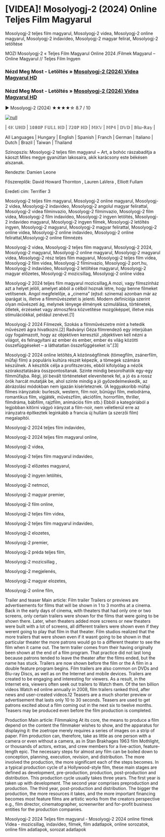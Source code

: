 # [VIDEA]! Mosolyogj-2 (2024) Online Teljes Film Magyarul




Mosolyogj-2 teljes film magyarul, Mosolyogj-2 videa, Mosolyogj-2 online magyarul, Mosolyogj-2 indavideo, Mosolyogj-2 magyar felirat, Mosolyogj-2 letöltése

MOZI Mosolyogj-2 « Teljes Film Magyarul Online 2024 /Filmek Magyarul – Online Magyarul // Teljes Film Ingyen

### Nézd Meg Most - Letöltés » [Mosolyogj-2 (2024) Videa Magyarul HD](https://t.co/6NGQf5swSQ)

### Nézd Meg Most - Letöltés » [Mosolyogj-2 (2024) Videa Magyarul HD](https://t.co/6NGQf5swSQ)

▶️ Mosolyogj-2 (2024) ★★★★☆ 8.7 / 10

[![null](https://static.wixstatic.com/media/855a25_043b5abeb4ae4d35ac003198e7fe56ed~mv2.gif)](https://t.co/6NGQf5swSQ)

| 𝟜𝕂 𝕌ℍ𝔻 | 𝟙𝟘𝟠𝟘ℙ 𝔽𝕌𝕃𝕃 ℍ𝔻 | 𝟟𝟚𝟘ℙ ℍ𝔻 | 𝕄𝕂𝕍 | 𝕄ℙ𝟜 | 𝔻𝕍𝔻 | 𝔹𝕝𝕦-ℝ𝕒𝕪 |

All Languages | Hungary | English | Spanish | Franch | German | Italiano | Dutch | Brazil | Taiwan | Thailand

Szinopszis: Mosolyogj-2 teljes film magyarul ~ Art, a bohóc rászabadítja a káoszt Miles megye gyanútlan lakosaira, akik karácsony este békésen alszanak.

Rendezte: Damien Leone

Főszereplők: David Howard Thornton , Lauren LaVera , Elliott Fullam

Eredeti cím: Terrifier 3

Mosolyogj-2 teljes film magyarul, Mosolyogj-2 online magyarul, Mosolyogj-2 videa, Mosolyogj-2 indavideo, Mosolyogj-2 angolul magyar felirattal, Mosolyogj-2 videa filminvazio, Mosolyogj-2 filminvazio, Mosolyogj-2 film videa, Mosolyogj-2 film indavideo, Mosolyogj-2 ingyen letöltés, Mosolyogj-2 indavideo magyarul, Mosolyogj-2 ingyen filmek, Mosolyogj-2 letöltés ingyen, Mosolyogj-2 magyarul, Mosolyogj-2 magyar felirattal, Mosolyogj-2 online videa, Mosolyogj-2 online indavideo, Mosolyogj-2 online felirattal,Mosolyogj-2 online filmnézés

Mosolyogj-2 videa, Mosolyogj-2 teljes film magyarul, Mosolyogj-2 2024, Mosolyogj-2 magyarul, Mosolyogj-2 online magyarul, Mosolyogj-2 magyarul videa, Mosolyogj-2 rész teljes film magyarul, Mosolyogj-2 teljes film videa, Mosolyogj-2 film videa, Mosolyogj-2 filminvazio, Mosolyogj-2 port.hu, Mosolyogj-2 indavideo, Mosolyogj-2 letöltése magyarul, Mosolyogj-2 magyar előzetes, Mosolyogj-2 mozicsillag, Mosolyogj-2 online videa

Mosolyogj-2 2024 teljes film magyarul mozicsillag,A mozi, vagy filmszínház azt a helyet jelöli, amelyet abból a célból hoznak létre, hogy benne filmeket vetítsenek. Angol megfelelője, a „cinema” (ejtsd: szinema) azonban már az iparágat is, illetve a filmművészetet is jelenti. Modern definíciója szerint olyan művészeti ág, melynek lényege élmények szimulálása, történetek, ötletek, érzéseket vagy atmoszféra közvetítése mozgóképpel, illetve más stimulációkkal, például zenével.[1]

Mosolyogj-2 2024 Filmezek, Szokás a filmművészetre mint a hetedik művészeti ágra hivatkozni.[2] Radványi Géza filmrendező egy interjúban úgy fogalmazott, hogy az objektíven keresztül „objektíven kell nézni a világot, és felnagyítani az ember és ember, ember és világ közötti összefüggéseket – a láthatatlan összefüggéseket is”.[3]

Mosolyogj-2 2024 online letöltés,A közönségfilmek (tömegfilm, zsánerfilm, műfaji film) a populáris kultúra részét képezik, a tömegek számára készülnek. A készítők célja a profitszerzés, ebből kifolyólag a nézők szórakoztatására összpontosítanak. Szinte mindig besorolhatók egy-egy filmműfajba. Régi, jól bevált történeteket elevenítenek fel, a jó és a rossz örök harcát mutatják be, ahol szinte mindig a jó győzedelmeskedik, az ábrázolási módokban nem igazán kísérleteznek. (A leggyakoribb műfaji filmes irányzatok: burleszk, western, film noir, bűnügyi film, melodráma, romantikus film, vígjáték, művészfilm, akciófilm, horrorfilm, thriller, filmdráma, bábfilm, rajzfilm, animációs film stb.) Ebből a kategóriából a legjobban kitörni vágyó irányzat a film-noir, nem véletlenül erre az irányzatra építkeztek leginkább a francia új hullám (a szerzői film) megalapítói.

Mosolyogj-2 2024 teljes film indavideo,

Mosolyogj-2 2024 teljes film magyarul online,

Mosolyogj-2 videa,

Mosolyogj-2 teljes film magyarul indavideo,

Mosolyogj-2 előzetes magyarul,

Mosolyogj-2 ingyen letöltés,

Mosolyogj-2 netmozi,

Mosolyogj-2 magyar premier,

Mosolyogj-2 film online,

Mosolyogj-2 teljes film videa,

Mosolyogj-2 teljes film magyarul indavideo,

Mosolyogj-2 elozetes,

Mosolyogj-2 premier,

Mosolyogj-2 préda teljes film,

Mosolyogj-2 mozicsillag ,

Mosolyogj-2 megjelenés,

Mosolyogj-2 magyar elozetes,

Mosolyogj-2 online film,

Trailer and teaser Main article: Film trailer Trailers or previews are advertisements for films that will be shown in 1 to 3 months at a cinema. Back in the early days of cinema, with theaters that had only one or two screens, only certain trailers were shown for the films that were going to be shown there. Later, when theaters added more screens or new theaters were built with a lot of screens, all different trailers were shown even if they werent going to play that film in that theater. Film studios realized that the more trailers that were shown even if it wasnt going to be shown in that particular theater the more patrons would go to a different theater to see the film when it came out. The term trailer comes from their having originally been shown at the end of a film program. That practice did not last long because patrons tended to leave the theater after the films ended, but the name has stuck. Trailers are now shown before the film or the A film in a double feature program begins. Film trailers are also common on DVDs and Blu-ray Discs, as well as on the Internet and mobile devices. Trailers are created to be engaging and interesting for viewers. As a result, in the Internet era, viewers often seek out trailers to Watch them. Of the ten billion videos Watch ed online annually in 2008, film trailers ranked third, after news and user-created videos.12 Teasers are a much shorter preview or advertisement that lasts only 10 to 30 seconds. Teasers are used to get patrons excited about a film coming out in the next six to twelve months. Teasers may be produced even before the film production is completed.

Production Main article: Filmmaking At its core, the means to produce a film depend on the content the filmmaker wishes to show, and the apparatus for displaying it: the zoetrope merely requires a series of images on a strip of paper. Film production can, therefore, take as little as one person with a camera or even without a camera, as in Stan Brakhages 1963 film Mothlight, or thousands of actors, extras, and crew members for a live-action, feature-length epic. The necessary steps for almost any film can be boiled down to conception, planning, execution, revision, and distribution. The more involved the production, the more significant each of the steps becomes. In a typical production cycle of a Hollywood-style film, these main stages are defined as development, pre-production, production, post-production and distribution. This production cycle usually takes three years. The first year is taken up with development. The second year comprises preproduction and production. The third year, post-production and distribution. The bigger the production, the more resources it takes, and the more important financing becomes most feature films are artistic works from the creators perspective e.g., film director, cinematographer, screenwriter and for-profit business entities for the production companies.

Mosolyogj-2 2024 Teljes film magyarul - Mosolyogj-2 2024 online filmek Videa - mozicsillag, indavideo, filmek, film adatlapok, online sorozatok, online film adatlapok, sorozat adatlapok
